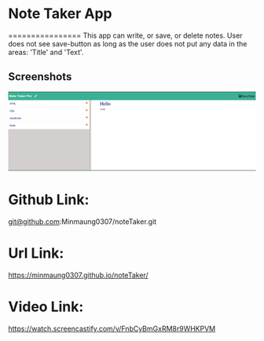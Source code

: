 # Note Taker App

================
This app can write, or save, or delete notes. User does not see save-button as long as the user does not put any data in the areas: 'Title' and 'Text'.

## Screenshots

![NoteTakerPro](public/assets/images/noteTakerPro.png)

# Github Link:

git@github.com:Minmaung0307/noteTaker.git

# Url Link:

https://minmaung0307.github.io/noteTaker/

# Video Link:
https://watch.screencastify.com/v/FnbCyBmGxRM8r9WHKPVM
